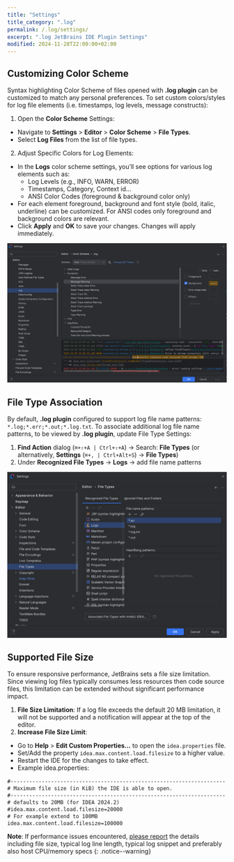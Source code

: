 ```yaml
---
title: "Settings"
title_category: ".log"
permalink: /.log/settings/
excerpt: ".log JetBrains IDE Plugin Settings"
modified: 2024-11-28T22:00:00+02:00
---
```


## Customizing Color Scheme

Syntax highlighting Color Scheme of files opened with **.log plugin** can be customized to match any personal preferences.
To set custom colors/styles for log file elements (i.e. timestamps, log levels, message constructs):

1. Open the **Color Scheme** Settings:
- Navigate to **Settings** > **Editor** > **Color Scheme** > **File Types**.
- Select **Log Files** from the list of file types.

2. Adjust Specific Colors for Log Elements:
- In the **Logs** color scheme settings, you’ll see options for various log elements such as:
  - Log Levels (e.g., INFO, WARN, ERROR)
  - Timestamps, Category, Context id...
  - ANSI Color Codes (foreground & background color only)
- For each element foreground, background and font style (bold, italic, underline) can be customized. For ANSI codes only foreground and background colors are relevant.
- Click **Apply** and **OK** to save your changes. Changes will apply immediately.

![Log Color Scheme Settings](/assets/images/log/ss-log-settings-color-scheme.png)

## File Type Association

By default, **.log plugin** configured to support log file name patterns: `*.log;*.err;*.out;*.log.txt`.
To associate additional log file name patterns, to be viewed by **.log plugin**, update File Type Settings:
1. **Find Action** dialog (`⌘+⇧+A | Ctrl+⇧+A`) → Search: **File Types** (or alternatively, **Settings** (`⌘+, | Ctrl+Alt+S`) → **File Types**)
2. Under **Recognized File Types** → **Logs** → add file name patterns

![Log File Type Settings](/assets/images/log/ss-log-settings-file-type.png)

## Supported File Size

To ensure responsive performance, JetBrains sets a file size limitation. Since viewing log files typically consumes less resources then code source files, this limitation can be extended without significant performance impact. 

1. **File Size Limitation**: If a log file exceeds the default 20 MB limitation, it will not be supported and a notification will appear at the top of the editor.
2. **Increase File Size Limit**:
- Go to **Help** > **Edit Custom Properties…** to open the `idea.properties` file.
- Set/Add the property `idea.max.content.load.filesize` to a higher value.
- Restart the IDE for the changes to take effect. 
- Example idea.properties:
```properties
#---------------------------------------------------------------------  
# Maximum file size (in KiB) the IDE is able to open.  
#---------------------------------------------------------------------  
# defaults to 20MB (for IDEA 2024.2)
#idea.max.content.load.filesize=20000
# For example extend to 100MB
idea.max.content.load.filesize=100000
```

**Note**: If performance issues encountered, [please report](/.log/view-and-navigate/#submitting-issues--feature-requests) the details including file size, typical log line length, typical log snippet and preferably also host CPU/memory specs
{: .notice--warning}
